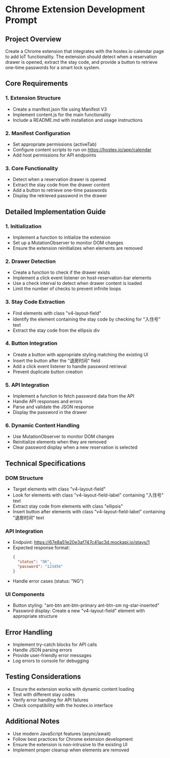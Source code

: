 # Chrome Extension Development Prompt

## Project Overview
Create a Chrome extension that integrates with the hostex.io calendar page to add IoT functionality. The extension should detect when a reservation drawer is opened, extract the stay code, and provide a button to retrieve one-time passwords for a smart lock system.

## Core Requirements

### 1. Extension Structure
- Create a manifest.json file using Manifest V3
- Implement content.js for the main functionality
- Include a README.md with installation and usage instructions

### 2. Manifest Configuration
- Set appropriate permissions (activeTab)
- Configure content scripts to run on https://hostex.io/app/calendar
- Add host permissions for API endpoints

### 3. Core Functionality
- Detect when a reservation drawer is opened
- Extract the stay code from the drawer content
- Add a button to retrieve one-time passwords
- Display the retrieved password in the drawer

## Detailed Implementation Guide

### 1. Initialization
- Implement a function to initialize the extension
- Set up a MutationObserver to monitor DOM changes
- Ensure the extension reinitializes when elements are removed

### 2. Drawer Detection
- Create a function to check if the drawer exists
- Implement a click event listener on host-reservation-bar elements
- Use a check interval to detect when drawer content is loaded
- Limit the number of checks to prevent infinite loops

### 3. Stay Code Extraction
- Find elements with class "v4-layout-field"
- Identify the element containing the stay code by checking for "入住号" text
- Extract the stay code from the ellipsis div

### 4. Button Integration
- Create a button with appropriate styling matching the existing UI
- Insert the button after the "退房时间" field
- Add a click event listener to handle password retrieval
- Prevent duplicate button creation

### 5. API Integration
- Implement a function to fetch password data from the API
- Handle API responses and errors
- Parse and validate the JSON response
- Display the password in the drawer

### 6. Dynamic Content Handling
- Use MutationObserver to monitor DOM changes
- Reinitialize elements when they are removed
- Clear password display when a new reservation is selected

## Technical Specifications

### DOM Structure
- Target elements with class "v4-layout-field"
- Look for elements with class "v4-layout-field-label" containing "入住号" text
- Extract stay code from elements with class "ellipsis"
- Insert button after elements with class "v4-layout-field-label" containing "退房时间" text

### API Integration
- Endpoint: https://67e8a51e20e3af747c41ac3d.mockapi.io/stays/1
- Expected response format:
  ```json
  {
    "status": "OK",
    "password": "123456"
  }
  ```
- Handle error cases (status: "NG")

### UI Components
- Button styling: "ant-btn ant-btn-primary ant-btn-sm ng-star-inserted"
- Password display: Create a new "v4-layout-field" element with appropriate structure

## Error Handling
- Implement try-catch blocks for API calls
- Handle JSON parsing errors
- Provide user-friendly error messages
- Log errors to console for debugging

## Testing Considerations
- Ensure the extension works with dynamic content loading
- Test with different stay codes
- Verify error handling for API failures
- Check compatibility with the hostex.io interface

## Additional Notes
- Use modern JavaScript features (async/await)
- Follow best practices for Chrome extension development
- Ensure the extension is non-intrusive to the existing UI
- Implement proper cleanup when elements are removed
